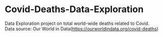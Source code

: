 # Covid-Deaths-Data-Exploration
Data Exploration project on total world-wide deaths related to Covid. <br />
Data source: Our World in Data(https://ourworldindata.org/covid-deaths)
